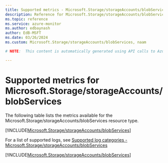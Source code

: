 ```yaml
---
title: Supported metrics - Microsoft.Storage/storageAccounts/blobServices
description: Reference for Microsoft.Storage/storageAccounts/blobServices metrics in Azure Monitor.
ms.topic: reference
ms.service: azure-monitor
ms.author: edbaynash
author: EdB-MSFT
ms.date: 03/26/2024
ms.custom: Microsoft.Storage/storageAccounts/blobServices, naam

# NOTE:  This content is automatically generated using API calls to Azure. Any edits made on these files will be overwritten in the next run of the script. 

---
```


  
# Supported metrics for Microsoft.Storage/storageAccounts/blobServices
  
The following table lists the metrics available for the Microsoft.Storage/storageAccounts/blobServices resource type.  
  
  
[!INCLUDE[Microsoft.Storage/storageAccounts/blobServices](./includes/metrics-headings-include.md)]  
  
  
  
For a list of supported logs, see [Supported log categories - Microsoft.Storage/storageAccounts/blobServices](../supported-logs/microsoft-storage-storageaccounts-blobservices-logs.md)  
  
 

[!INCLUDE[Microsoft.Storage/storageAccounts/blobServices](./includes/microsoft-storage-storageaccounts-blobservices-metrics-include.md)]
